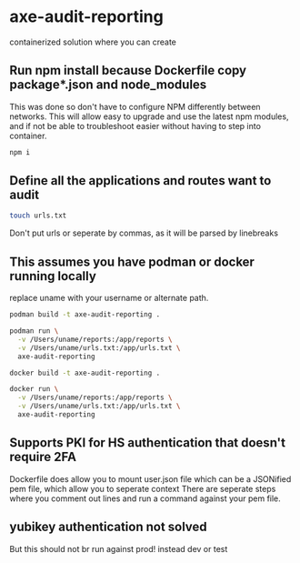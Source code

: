 # axe-audit-reporting
containerized solution where you can create

## Run npm install because Dockerfile copy package*.json and node_modules
This was done so don't have to configure NPM differently between networks.
This will allow easy to upgrade and use the latest npm modules, and if not be able to troubleshoot easier without having to step into container.
``` bash
npm i
```

## Define all the applications and routes want to audit
``` bash
touch urls.txt
```
Don't put urls or seperate by commas, as it will be parsed by linebreaks

## This assumes you have podman or docker running locally
replace uname with your username or alternate path.
``` bash
podman build -t axe-audit-reporting .

podman run \
  -v /Users/uname/reports:/app/reports \
  -v /Users/uname/urls.txt:/app/urls.txt \
  axe-audit-reporting
```

``` bash
docker build -t axe-audit-reporting .

docker run \
  -v /Users/uname/reports:/app/reports \
  -v /Users/uname/urls.txt:/app/urls.txt \
  axe-audit-reporting
```

## Supports PKI for HS authentication that doesn't require 2FA
Dockerfile does allow you to mount user.json file which can be a JSONified pem file, which allow you to seperate context
There are seperate steps where you comment out lines and run a command against your pem file.

## yubikey authentication not solved
But this should not br run against prod! instead dev or test

